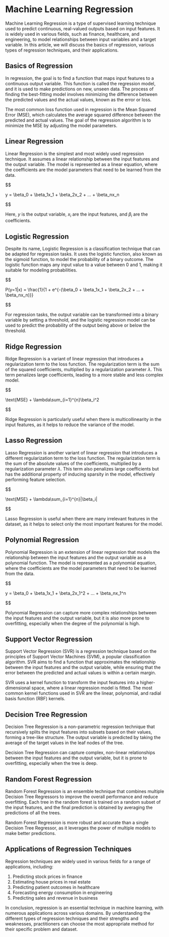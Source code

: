 # Machine Learning Regression

Machine Learning Regression is a type of supervised learning technique used to predict continuous, real-valued outputs based on input features. It is widely used in various fields, such as finance, healthcare, and engineering, to model relationships between input variables and a target variable. In this article, we will discuss the basics of regression, various types of regression techniques, and their applications.

## Basics of Regression

In regression, the goal is to find a function that maps input features to a continuous output variable. This function is called the regression model, and it is used to make predictions on new, unseen data. The process of finding the best-fitting model involves minimizing the difference between the predicted values and the actual values, known as the error or loss.

The most common loss function used in regression is the Mean Squared Error (MSE), which calculates the average squared difference between the predicted and actual values. The goal of the regression algorithm is to minimize the MSE by adjusting the model parameters.

## Linear Regression

Linear Regression is the simplest and most widely used regression technique. It assumes a linear relationship between the input features and the output variable. The model is represented as a linear equation, where the coefficients are the model parameters that need to be learned from the data.


$$

y = \beta_0 + \beta_1x_1 + \beta_2x_2 + ... + \beta_nx_n

$$


Here, $y$ is the output variable, $x_i$ are the input features, and $\beta_i$ are the coefficients.

## Logistic Regression

Despite its name, Logistic Regression is a classification technique that can be adapted for regression tasks. It uses the logistic function, also known as the sigmoid function, to model the probability of a binary outcome. The logistic function maps any input value to a value between 0 and 1, making it suitable for modeling probabilities.


$$

P(y=1|x) = \frac{1}{1 + e^{-(\beta_0 + \beta_1x_1 + \beta_2x_2 + ... + \beta_nx_n)}}

$$


For regression tasks, the output variable can be transformed into a binary variable by setting a threshold, and the logistic regression model can be used to predict the probability of the output being above or below the threshold.

## Ridge Regression

Ridge Regression is a variant of linear regression that introduces a regularization term to the loss function. The regularization term is the sum of the squared coefficients, multiplied by a regularization parameter $\lambda$. This term penalizes large coefficients, leading to a more stable and less complex model.


$$

\text{MSE} + \lambda\sum_{i=1}^{n}\beta_i^2

$$


Ridge Regression is particularly useful when there is multicollinearity in the input features, as it helps to reduce the variance of the model.

## Lasso Regression

Lasso Regression is another variant of linear regression that introduces a different regularization term to the loss function. The regularization term is the sum of the absolute values of the coefficients, multiplied by a regularization parameter $\lambda$. This term also penalizes large coefficients but has the additional property of inducing sparsity in the model, effectively performing feature selection.


$$

\text{MSE} + \lambda\sum_{i=1}^{n}|\beta_i|

$$


Lasso Regression is useful when there are many irrelevant features in the dataset, as it helps to select only the most important features for the model.

## Polynomial Regression

Polynomial Regression is an extension of linear regression that models the relationship between the input features and the output variable as a polynomial function. The model is represented as a polynomial equation, where the coefficients are the model parameters that need to be learned from the data.


$$

y = \beta_0 + \beta_1x_1 + \beta_2x_1^2 + ... + \beta_nx_1^n

$$


Polynomial Regression can capture more complex relationships between the input features and the output variable, but it is also more prone to overfitting, especially when the degree of the polynomial is high.

## Support Vector Regression

Support Vector Regression (SVR) is a regression technique based on the principles of Support Vector Machines (SVM), a popular classification algorithm. SVR aims to find a function that approximates the relationship between the input features and the output variable, while ensuring that the error between the predicted and actual values is within a certain margin.

SVR uses a kernel function to transform the input features into a higher-dimensional space, where a linear regression model is fitted. The most common kernel functions used in SVR are the linear, polynomial, and radial basis function (RBF) kernels.

## Decision Tree Regression

Decision Tree Regression is a non-parametric regression technique that recursively splits the input features into subsets based on their values, forming a tree-like structure. The output variable is predicted by taking the average of the target values in the leaf nodes of the tree.

Decision Tree Regression can capture complex, non-linear relationships between the input features and the output variable, but it is prone to overfitting, especially when the tree is deep.

## Random Forest Regression

Random Forest Regression is an ensemble technique that combines multiple Decision Tree Regressors to improve the overall performance and reduce overfitting. Each tree in the random forest is trained on a random subset of the input features, and the final prediction is obtained by averaging the predictions of all the trees.

Random Forest Regression is more robust and accurate than a single Decision Tree Regressor, as it leverages the power of multiple models to make better predictions.

## Applications of Regression Techniques

Regression techniques are widely used in various fields for a range of applications, including:

1. Predicting stock prices in finance
2. Estimating house prices in real estate
3. Predicting patient outcomes in healthcare
4. Forecasting energy consumption in engineering
5. Predicting sales and revenue in business

In conclusion, regression is an essential technique in machine learning, with numerous applications across various domains. By understanding the different types of regression techniques and their strengths and weaknesses, practitioners can choose the most appropriate method for their specific problem and dataset.
